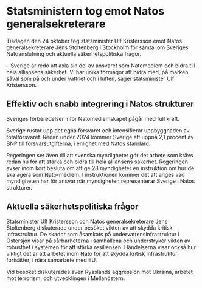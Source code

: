 # Statsministern tog emot Natos generalsekreterare

Tisdagen den 24 oktober tog statsminister Ulf Kristersson emot Natos generalsekreterare Jens Stoltenberg i Stockholm för samtal om Sveriges Natoanslutning och aktuella säkerhetspolitiska frågor.


– Sverige är redo att axla sin del av ansvaret som Natomedlem och bidra till hela alliansens säkerhet. Vi har unika förmågor att bidra med, på marken såväl som på och under vattnet och i luften, säger statsminister Ulf Kristersson.

## Effektiv och snabb integrering i Natos strukturer

Sveriges förberedelser inför Natomedlemskapet pågår med full kraft.

Sverige rustar upp det egna försvaret och intensifierar uppbyggnaden av totalförsvaret. Redan under 2024 kommer Sverige att uppnå 2,1 procent av BNP till försvarsutgifterna, i enlighet med Natos standard.

Regeringen ser även till att svenska myndigheter gör det arbete som krävs redan nu för att stärka och bidra till hela alliansens säkerhet. Regeringen avser inom kort besluta om att ge 28 myndigheter en instruktion om hur de ska agera som Nato\-medlem. I instruktionen kommer det att anges vad myndigheten har för ansvar när myndigheten representerar Sverige i Natos strukturer.

## Aktuella säkerhetspolitiska frågor

Statsminister Ulf Kristersson och Natos generalsekreterare Jens Stoltenberg diskuterade under besöket vikten av att skydda kritisk infrastruktur. De skador som åsamkats på undervattensinfrastruktur i Östersjön visar på sårbarheterna i samhällena och understryker vikten av robusthet i systemen för att stärka resiliensen. Händelserna visar också hur viktigt det är att arbetet inom Nato för att skydda kritisk infrastruktur fortsätter, i nära samarbete med EU.

Vid besöket diskuterades även Rysslands aggression mot Ukraina, arbetet mot terrorism, och utvecklingen i Mellanöstern.
